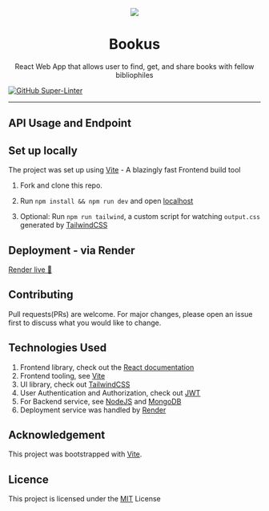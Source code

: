 <p align="center"><img src="https://cdn-icons-png.flaticon.com/512/3214/3214721.png" /></p>

<h1 align="center">Bookus</h1>

<p align="center"> React Web App that allows user to find, get, and share books with fellow bibliophiles </p>

[![GitHub Super-Linter](https://github.com/citixenken/Assessment/workflows/Lint%20Code%20Base/badge.svg)](https://github.com/marketplace/actions/super-linter)

<hr/>

## API Usage and Endpoint

## Set up locally

The project was set up using [Vite](https://vitejs.dev/) - A blazingly fast Frontend build tool

1. Fork and clone this repo.

2. Run `npm install && npm run dev` and open [localhost](http://localhost:5173)

3. Optional: Run `npm run tailwind`, a custom script for watching `output.css` generated by [TailwindCSS](https://tailwindcss.com/)

## Deployment - via Render

[Render live 🚀](https://bookus.onrender.com/)

## Contributing

Pull requests(PRs) are welcome. For major changes, please open an issue first to discuss what you would like to change.

## Technologies Used

1. Frontend library, check out the [React documentation](https://reactjs.org/)
2. Frontend tooling, see [Vite](https://vitejs.dev/)
3. UI library, check out [TailwindCSS](https://tailwindcss.com/)
4. User Authentication and Authorization, check out [JWT](https://jwt.io/)
5. For Backend service, see [NodeJS](https://nodejs.dev/en/) and [MongoDB](https://www.mongodb.com/)
6. Deployment service was handled by [Render](https://render.com/)

## Acknowledgement

This project was bootstrapped with [Vite](https://vitejs.dev/).

## Licence

This project is licensed under the <a href="https://choosealicense.com/licenses/mit/">MIT</a> License
